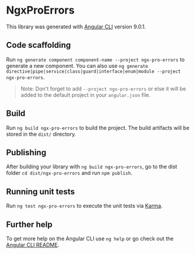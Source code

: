 # NgxProErrors

This library was generated with [Angular CLI](https://github.com/angular/angular-cli) version 9.0.1.

## Code scaffolding

Run `ng generate component component-name --project ngx-pro-errors` to generate a new component. You can also use `ng generate directive|pipe|service|class|guard|interface|enum|module --project ngx-pro-errors`.
> Note: Don't forget to add `--project ngx-pro-errors` or else it will be added to the default project in your `angular.json` file. 

## Build

Run `ng build ngx-pro-errors` to build the project. The build artifacts will be stored in the `dist/` directory.

## Publishing

After building your library with `ng build ngx-pro-errors`, go to the dist folder `cd dist/ngx-pro-errors` and run `npm publish`.

## Running unit tests

Run `ng test ngx-pro-errors` to execute the unit tests via [Karma](https://karma-runner.github.io).

## Further help

To get more help on the Angular CLI use `ng help` or go check out the [Angular CLI README](https://github.com/angular/angular-cli/blob/master/README.md).
